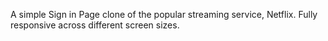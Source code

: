 A simple Sign in Page clone of the popular streaming service, Netflix.
Fully responsive across different screen sizes.
